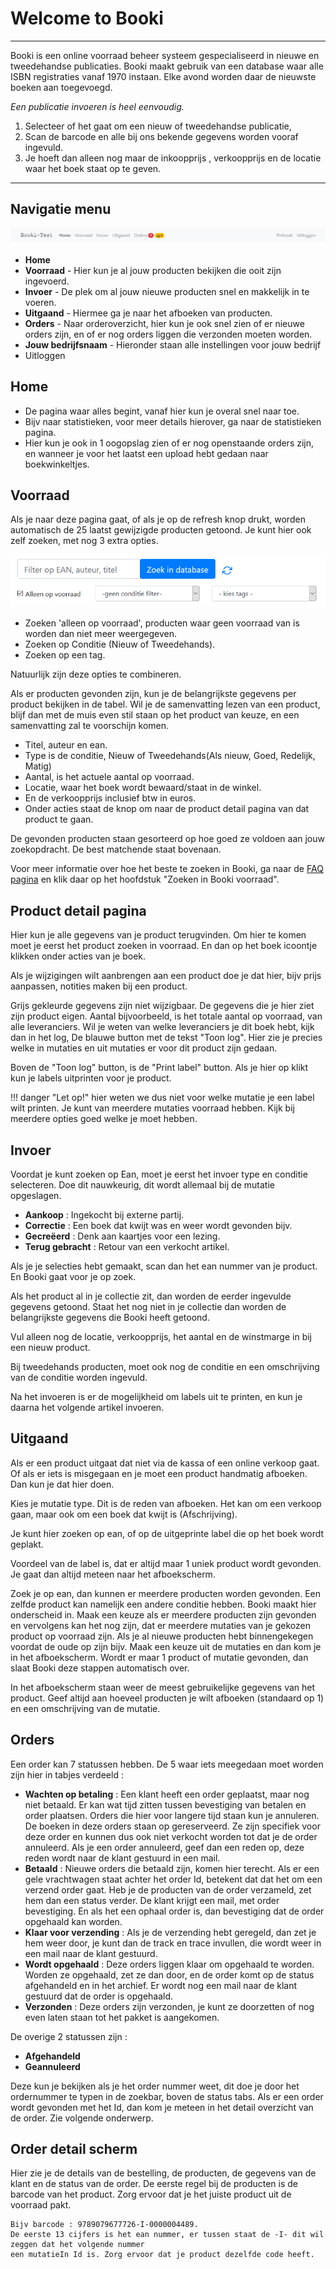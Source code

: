 # Welcome to Booki

---
Booki is een online voorraad beheer systeem gespecialiseerd in nieuwe en tweedehandse publicaties. 
Booki maakt gebruik van een database waar alle ISBN registraties vanaf 1970 instaan. 
Elke avond worden daar de nieuwste boeken aan toegevoegd. 

*Een publicatie invoeren is heel eenvoudig.* 

1. Selecteer of het gaat om een nieuw of tweedehandse publicatie, 
2. Scan de barcode en alle bij ons bekende gegevens worden vooraf ingevuld. 
3. Je hoeft dan alleen nog maar de inkoopprijs , verkoopprijs en de locatie waar het boek staat op te geven.

---

## Navigatie menu

![De Booki Navbar](img\BookiNavbar.png)

* **Home**
* **Voorraad** - Hier kun je al jouw producten bekijken die ooit zijn ingevoerd.
* **Invoer** - De plek om al jouw nieuwe producten snel en makkelijk in te voeren.
* **Uitgaand** - Hiermee ga je naar het afboeken van producten.
* **Orders** - Naar orderoverzicht, hier kun je ook snel zien of er nieuwe orders zijn, en of er nog orders liggen die verzonden moeten worden.
* **Jouw bedrijfsnaam** - Hieronder staan alle instellingen voor jouw bedrijf
* Uitloggen

## Home

* De pagina waar alles begint, vanaf hier kun je overal snel naar toe.
* Bijv naar statistieken, voor meer details hierover, ga naar de statistieken pagina.
* Hier kun je ook in 1 oogopslag zien of er nog openstaande orders zijn, en wanneer je voor het laatst een upload hebt gedaan naar boekwinkeltjes.


## Voorraad

Als je naar deze pagina gaat, of als je op de refresh knop drukt, worden automatisch de 25 laatst gewijzigde producten getoond. 
Je kunt hier ook zelf zoeken, met nog 3 extra opties.

![De Booki voorraad search](img\VoorraadSearch.png)

* Zoeken 'alleen op voorraad', producten waar geen voorraad van is worden dan niet meer weergegeven.
* Zoeken op Conditie (Nieuw of Tweedehands).
* Zoeken op een tag.

Natuurlijk zijn deze opties te combineren.

Als er producten gevonden zijn, kun je de belangrijkste gegevens per product bekijken in de tabel. Wil je de samenvatting lezen van een
product, blijf dan met de muis even stil staan op het product van keuze, en een samenvatting zal te voorschijn komen. 

* Titel, auteur en ean.
* Type is de conditie, Nieuw of Tweedehands(Als nieuw, Goed, Redelijk, Matig)
* Aantal, is het actuele aantal op voorraad.
* Locatie, waar het boek wordt bewaard/staat in de winkel.
* En de verkoopprijs inclusief btw in euros.
* Onder acties staat de knop om naar de product detail pagina van dat product te gaan.

De gevonden producten staan gesorteerd op hoe goed ze voldoen aan jouw zoekopdracht. De best matchende staat bovenaan.

Voor meer informatie over hoe het beste te zoeken in Booki, ga naar de [FAQ pagina](faqs.md) en klik daar op het hoofdstuk "Zoeken in Booki voorraad".

## Product detail pagina

Hier kun je alle gegevens van je product terugvinden. Om hier te komen moet je eerst het product zoeken in voorraad. 
En dan op het boek icoontje klikken onder acties van je boek.

Als je wijzigingen wilt aanbrengen aan een product doe je dat hier, bijv prijs aanpassen, notities maken bij een product.

Grijs gekleurde gegevens zijn niet wijzigbaar. De gegevens die je hier ziet zijn product eigen. Aantal bijvoorbeeld, is het totale aantal op
voorraad, van alle leveranciers. Wil je weten van welke leveranciers je dit boek hebt, kijk dan in het log, De blauwe button met 
de tekst "Toon log". Hier zie je precies welke in mutaties en uit mutaties er voor dit product zijn gedaan. 

Boven de "Toon log" button, is de "Print label" button. Als je hier op klikt kun je labels uitprinten voor je product. 

!!! danger "Let op!"
	hier weten we dus niet voor welke mutatie je een label wilt printen. Je kunt van meerdere mutaties voorraad hebben. Kijk bij meerdere opties goed welke je moet hebben. 

## Invoer
 
 Voordat je kunt zoeken op Ean, moet je eerst het invoer type en conditie selecteren. Doe dit nauwkeurig, dit wordt allemaal bij de mutatie opgeslagen.
 
* **Aankoop** : Ingekocht bij externe partij.
* **Correctie** : Een boek dat kwijt was en weer wordt gevonden bijv.
* **Gecreëerd** : Denk aan kaartjes voor een lezing.
* **Terug gebracht** : Retour van een verkocht artikel.
    
Als je je selecties hebt gemaakt, scan dan het ean nummer van je product. En Booki gaat voor je op zoek.

Als het product al in je collectie zit, dan worden de eerder ingevulde gegevens getoond. Staat het nog niet in je collectie dan worden 
de belangrijkste gegevens die Booki heeft getoond.

Vul alleen nog de locatie, verkoopprijs, het aantal en de winstmarge in bij een nieuw product.

Bij tweedehands producten, moet ook nog de conditie en een omschrijving van de conditie worden ingevuld.    

Na het invoeren is er de mogelijkheid om labels uit te printen, en kun je daarna het volgende artikel invoeren.

## Uitgaand 

Als er een product uitgaat dat niet via de kassa of een online verkoop gaat. Of als er iets is misgegaan en je moet een product handmatig afboeken. 
Dan kun je dat hier doen. 

Kies je mutatie type. Dit is de reden van afboeken. Het kan om een verkoop gaan, maar ook om een boek dat kwijt is (Afschrijving).

Je kunt hier zoeken op ean, of op de uitgeprinte label die op het boek wordt geplakt.

Voordeel van de label is, dat er altijd maar 1 uniek product wordt gevonden. Je gaat dan altijd meteen naar het afboekscherm.

Zoek je op ean, dan kunnen er meerdere producten worden gevonden. Een zelfde product kan namelijk een andere conditie hebben. Booki maakt hier onderscheid in.
Maak een keuze als er meerdere producten zijn gevonden en vervolgens kan het nog zijn, dat er meerdere mutaties van je gekozen product op voorraad zijn.
Als je al nieuwe producten hebt binnengekegen voordat de oude op zijn bijv. Maak een keuze uit de mutaties en dan kom je in het afboekscherm. Wordt er maar 1 product
of mutatie gevonden, dan slaat Booki deze stappen automatisch over.

In het afboekscherm staan weer de meest gebruikelijke gegevens van het product. 
Geef altijd aan hoeveel producten je wilt afboeken (standaard op 1) en een omschrijving van de mutatie.
    
## Orders

Een order kan 7 statussen hebben. De 5 waar iets meegedaan moet worden zijn hier in tabjes verdeeld :

* **Wachten op betaling** : Een klant heeft een order geplaatst, maar nog niet betaald. Er kan wat tijd zitten tussen bevestiging van betalen en order plaatsen. 
Orders die hier voor langere tijd staan kun je annuleren. De boeken in deze orders staan op gereserveerd. Ze zijn specifiek voor deze order en kunnen dus ook niet verkocht worden tot dat je de order annuleerd.
Als je een order annuleerd, geef dan een reden op, deze reden wordt naar de klant gestuurd in een mail.
* **Betaald** : Nieuwe orders die betaald zijn, komen hier terecht. Als er een gele vrachtwagen staat achter het order Id, betekent dat dat het om een verzend order gaat.
Heb je de producten van de order verzameld, zet hem dan een status verder. De klant krijgt een mail, met order bevestiging. 
En als het een ophaal order is, dan bevestiging dat de order opgehaald kan worden.
* **Klaar voor verzending** : Als je de verzending hebt geregeld, dan zet je hem weer door, je kunt dan de track en trace invullen, 
die wordt weer in een mail naar de klant gestuurd.
* **Wordt opgehaald** : Deze orders liggen klaar om opgehaald te worden. Worden ze opgehaald, zet ze dan door, en de order komt op de status afgehandeld en in het archief.
Er wordt nog een mail naar de klant gestuurd dat de order is opgehaald.
* **Verzonden** : Deze orders zijn verzonden, je kunt ze doorzetten of nog even laten staan tot het pakket is aangekomen.
    
De overige 2 statussen zijn :

* **Afgehandeld**
* **Geannuleerd**  
  
Deze kun je bekijken als je het order nummer weet, dit doe je door het ordernummer te typen in de zoekbar, boven de status tabs. Als er een order wordt gevonden met het Id,
dan kom je meteen in het detail overzicht van de order. Zie volgende onderwerp.

## Order detail scherm 

Hier zie je de details van de bestelling, de producten, de gegevens van de klant en de status van de order. De eerste regel bij de producten is de barcode van het product.
Zorg ervoor dat je het juiste product uit de voorraad pakt. 

    Bijv barcode : 9789079677726-I-0000004489.
    De eerste 13 cijfers is het ean nummer, er tussen staat de -I- dit wil zeggen dat het volgende nummer 
    een mutatieIn Id is. Zorg ervoor dat je product dezelfde code heeft.
          

